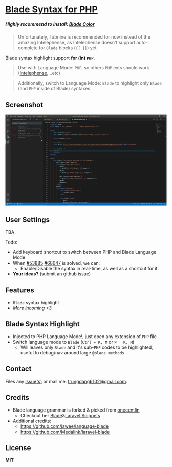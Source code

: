 # [Blade Syntax for PHP](https://marketplace.visualstudio.com/items?itemName=namesmt.blade-php)

##### Highly recommend to install: [Blade Color](https://marketplace.visualstudio.com/items?itemName=namesmt.blade-color)
> Unfortunately, Tabnine is recommended for now instead of the amazing Intelephense, as Intelephense doesn't support auto-complete for `Blade` blocks (`{{ }}`) yet


Blade syntax highlight support **for (in) `PHP`**.
> Use with Language Mode: `PHP`, so others `PHP` exts should work ([Intelephense](https://github.com/NamesMT/blade-php/blob/HEAD/vscode:extension/bmewburn.vscode-intelephense-client),...etc)

> Additionally, switch to Language Mode: `Blade` to highlight only `Blade` (and `PHP` inside of Blade) syntaxes

## Screenshot

![TBA](https://github.com/namesmt/blade-php/raw/main/images/screenshot.gif)

## User Settings

TBA

Todo:
* Add keyboard shortcut to switch between PHP and Blade Language Mode
* When [#53885](https://github.com/microsoft/vscode/issues/53885) [#68647](https://github.com/microsoft/vscode/issues/68647) is solved, we can:
    + Enable/Disable the syntax in real-time, as well as a shortcut for it.
* **Your ideas?** (submit an github issue)

## Features

* `Blade` syntax highlight
* *More incoming <3*

## Blade Syntax Highlight

* Injected to PHP Language Mode!, just open any extension of `PHP` file
* Switch language mode to `Blade` (`Ctrl + K, M` or `⌘   K, M`)
    + Will leaves only `Blade` and it's sub-`PHP` codes to be highlighted, useful to debug/nav around large `@blade methods`

## Contact

Files any [issue(s)](https://github.com/NamesMT/blade-php/issues) or mail me: [trungdang6102@gmail.com](mailto:trungdang6102@gmail.com).

## Credits

* Blade language grammar is forked & picked from [onecentlin](https://github.com/onecentlin)
    + Checkout her [Blade](https://marketplace.visualstudio.com/items?itemName=onecentlin.laravel-blade)&[Laravel Snippets](https://marketplace.visualstudio.com/items?itemName=onecentlin.laravel5-snippets)
* Additional credits:
    + https://github.com/jawee/language-blade
    + https://github.com/Medalink/laravel-blade


## License

**MIT**

